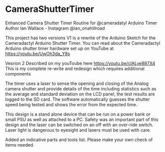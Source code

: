 # CameraShutterTimer
Enhanced Camera Shutter Timer Routine for @cameradatyl Arduino Timer 
Author Ian Wallace - Instagram @ian_onahillroad

This project has two versions V1 is a rewrite of the Arduino Sketch for the Cameradactyl Arduino Shutter Timer.  You can read about the Cameradactyl 
Arduino shutter timer hardware set up on YouTube at https://youtu.be/UwOh3da_Y8s

Vesrion 2
Described on my youToube here https://youtu.be/clALye887X4
This is my complete re-write and redesign which requires additional components

The timer uses a laser to sense the opening and closing of the Analog camera shutter and provide details of the time including statistics such as the average and standard deviation on the LCD panel, the test results are logged to the SD card.  The software automatically guesses the shutter speed being tested and shows the error from the expected time.

This design is a stand alone device that can be run on a power bank or small PSU as well as attached to a PC.  Safety was an important part of this design and the laser can be  switched on an off with an over-ride switch.  Laser light is dangerous to eyesight and lasers must be used with care. 

Added an indicative parts and tools list.  Please make your own check of items needed.
